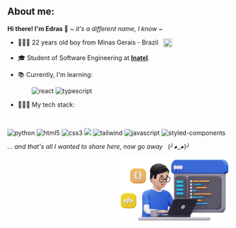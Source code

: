  ## About me:
 <strong>Hi there! I'm Edras 👋</strong> <em> ~ it's a different name, I know ~ </em>
 
  - 👱🏻‍♂️ 22 years old boy from Minas Gerais - Brazil &nbsp; <img align="top" src="https://emojigraph.org/media/emojidex/flag-brazil_1f1e7-1f1f7.png" width=20px height=20px> 
  
  - 🎓 Student of Software Engineering at <strong>[Inatel](https://inatel.br)</strong>.
  
  - 📚 Currently, I'm learning:
  
  <p></p>
  
  <p> 
    &nbsp; &nbsp; &nbsp; &nbsp; &nbsp; &nbsp; &nbsp; <img alt='react' src='https://img.shields.io/badge/react-%2320232a.svg?style=for-the-badge&logo=react&logoColor=%2361DAFB'/>
    <img alt='typescript' src='https://img.shields.io/badge/typescript-%23007ACC.svg?style=for-the-badge&logo=typescript&logoColor=white'/>
    
  </p>

  <p></p>

   - 👩🏻‍💻 My tech stack:
     
  <p></p>

  <p>
    &nbsp; &nbsp; &nbsp; &nbsp; &nbsp; &nbsp; &nbsp; 
    <div>
     <img alt='python' src='https://img.shields.io/badge/python-3670A0?style=for-the-badge&logo=python&logoColor=ffdd54'/>
     <img alt="html5" src="https://img.shields.io/badge/HTML5-E34F26?style=for-the-badge&logo=html5&logoColor=white"/>
     <img alt="css3" src="https://img.shields.io/badge/CSS3-1572B6?style=for-the-badge&logo=css3&logoColor=white"/>
     <img src='https://img.shields.io/badge/SASS-hotpink.svg?style=for-the-badge&logo=SASS&logoColor=white'/>
     <img alt='tailwind' src='https://img.shields.io/badge/tailwindcss-%2338B2AC.svg?style=for-the-badge&logo=tailwind-css&logoColor=white'/>
     <img alt="javascript" src="https://img.shields.io/badge/JavaScript-F7DF1E.svg?style=for-the-badge&logo=JavaScript&logoColor=black"/>
     <img alt='styled-components' src='https://img.shields.io/badge/styled--components-DB7093?style=for-the-badge&logo=styled-components&logoColor=white'/>
    </div>
    
    
  </p>

  <em> ... and that's all I wanted to share here, now go away </em> &nbsp; (╯◕_◕)╯

  <img align="right" src="img.png" width="50%" height="50%">
